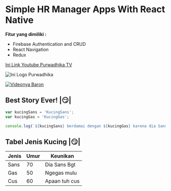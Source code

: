 # Simple HR Manager Apps With React Native

__Fitur yang dimiliki :__
- Firebase Authentication and CRUD
- React Navigation
- Redux

[Ini Link Youtube Purwadhika TV](https://www.youtube.com/channel/UCzDNsDnN55mXW65zSGAnHeQ/featured)

![Ini Logo Purwadhika](https://cdn.evbuc.com/images/15706094/150602629173/3/logo.png)

[![Videonya Baron](https://i.ytimg.com/vi/o06ldbMLOgs/hqdefault.jpg?sqp=-oaymwEZCNACELwBSFXyq4qpAwsIARUAAIhCGAFwAQ==&rs=AOn4CLBwhNVty4kyqtElRaUVVDKWtDO3tQ)](https://www.youtube.com/watch?v=o06ldbMLOgs)

## Best Story Ever! |:smirk:|

```javascript
var kucingSans = 'KucingSans';
var kucingGas = 'KucingGas';

console.log(`${kucingSans} berdamai dengan ${kucingGas} karena dia Sans`);
```
## Tabel Jenis Kucing |:smirk:|

Jenis | Umur | Keunikan
------|------|---------
Sans | 70 | Dia Sans Bgt
Gas | 50 | Ngegas mulu
Cus | 60 | Apaan tuh cus


